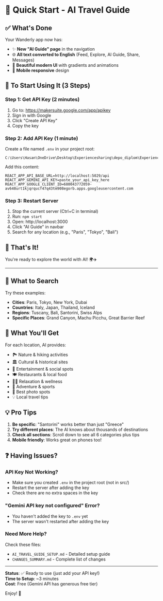 # 🚀 Quick Start - AI Travel Guide

## ✅ What's Done

Your Wanderly app now has:
- ✨ **New "AI Guide" page** in the navigation
- 🌐 **All text converted to English** (Feed, Explore, AI Guide, Share, Messages)
- 🎨 **Beautiful modern UI** with gradients and animations
- 📱 **Mobile responsive** design

## 🎯 To Start Using It (3 Steps)

### Step 1: Get API Key (2 minutes)
1. Go to: https://makersuite.google.com/app/apikey
2. Sign in with Google
3. Click "Create API Key"
4. Copy the key

### Step 2: Add API Key (1 minute)
Create a file named `.env` in your project root:

```
C:\Users\Hasan\OneDrive\Desktop\Experiencesharing\depo_diplom\ExperienceSharing\.env
```

Add this content:
```env
REACT_APP_API_BASE_URL=http://localhost:5029/api
REACT_APP_GEMINI_API_KEY=paste_your_api_key_here
REACT_APP_GOOGLE_CLIENT_ID=680043772059-av648urt1kjqrqucf47q43tm908egorb.apps.googleusercontent.com
```

### Step 3: Restart Server
1. Stop the current server (Ctrl+C in terminal)
2. Run: `npm start`
3. Open: http://localhost:3000
4. Click "AI Guide" in navbar
5. Search for any location (e.g., "Paris", "Tokyo", "Bali")

## 🎉 That's It!

You're ready to explore the world with AI! 🌍✈️

---

## 📝 What to Search

Try these examples:
- **Cities**: Paris, Tokyo, New York, Dubai
- **Countries**: Italy, Japan, Thailand, Iceland
- **Regions**: Tuscany, Bali, Santorini, Swiss Alps
- **Specific Places**: Grand Canyon, Machu Picchu, Great Barrier Reef

## 🎨 What You'll Get

For each location, AI provides:
- 🏞️ Nature & hiking activities
- 🏛️ Cultural & historical sites
- 📸 Entertainment & social spots
- 🍽️ Restaurants & local food
- 🧘‍♂️ Relaxation & wellness
- 🚤 Adventure & sports
- 📍 Best photo spots
- 💡 Local travel tips

## 💡 Pro Tips

1. **Be specific**: "Santorini" works better than just "Greece"
2. **Try different places**: The AI knows about thousands of destinations
3. **Check all sections**: Scroll down to see all 6 categories plus tips
4. **Mobile friendly**: Works great on phones too!

## ❓ Having Issues?

### API Key Not Working?
- Make sure you created `.env` in the project root (not in src/)
- Restart the server after adding the key
- Check there are no extra spaces in the key

### "Gemini API key not configured" Error?
- You haven't added the key to `.env` yet
- The server wasn't restarted after adding the key

### Need More Help?
Check these files:
- `AI_TRAVEL_GUIDE_SETUP.md` - Detailed setup guide
- `CHANGES_SUMMARY.md` - Complete list of changes

---

**Status**: ✅ Ready to use (just add your API key!)  
**Time to Setup**: ~3 minutes  
**Cost**: Free (Gemini API has generous free tier)

Enjoy! 🎊


